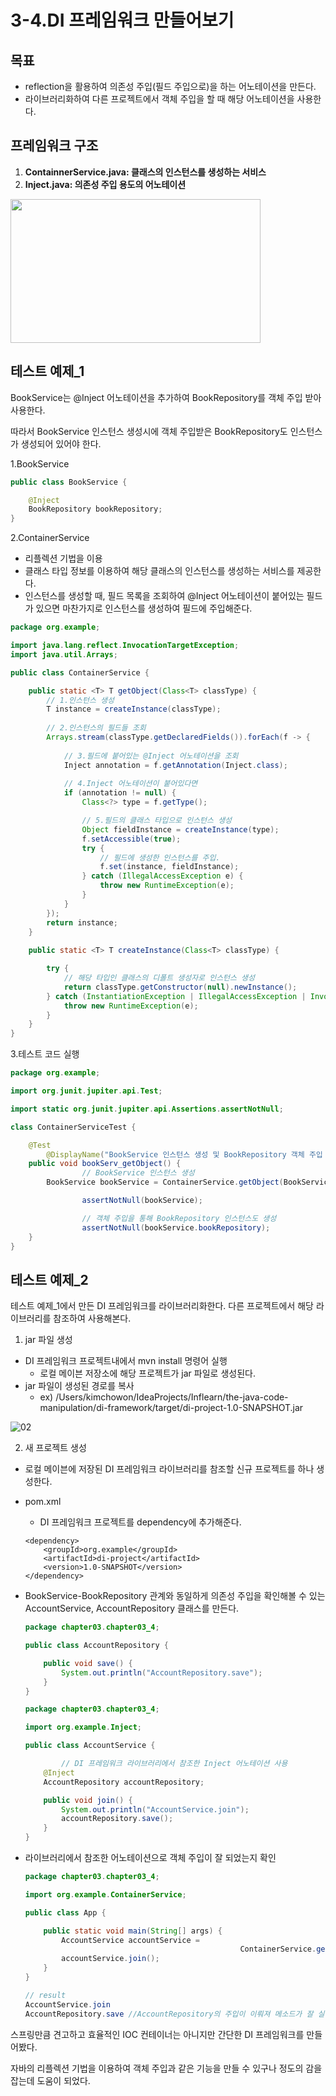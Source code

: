 # 3-4.DI 프레임워크 만들어보기

## 목표

- reflection을 활용하여 의존성 주입(필드 주입으로)을 하는 어노테이션을 만든다.
- 라이브러리화하여 다른 프로젝트에서 객체 주입을 할 때 해당 어노테이션을 사용한다.

## 프레임워크 구조

1. **ContainnerService.java: 클래스의 인스턴스를 생성하는 서비스**
2. **Inject.java: 의존성 주입 용도의 어노테이션**

<img src="https://user-images.githubusercontent.com/52793122/155519949-d274652e-d227-4880-8bef-68c30e521fb2.png"  width="400" height="230"/>

## 테스트 예제_1

BookService는 @Inject 어노테이션을 추가하여 BookRepository를 객체 주입 받아 사용한다.

따라서 BookService 인스턴스 생성시에 객체 주입받은 BookRepository도 인스턴스가 생성되어 있어야 한다. 

1.BookService

```java
public class BookService {

    @Inject
    BookRepository bookRepository;
}
```

2.ContainerService

- 리플렉션 기법을 이용
- 클래스 타입 정보를 이용하여 해당 클래스의 인스턴스를 생성하는 서비스를 제공한다.
- 인스턴스를 생성할 때, 필드 목록을 조회하여 @Inject 어노테이션이 붙어있는 필드가 있으면 마찬가지로 인스턴스를 생성하여 필드에 주입해준다.

```java
package org.example;

import java.lang.reflect.InvocationTargetException;
import java.util.Arrays;

public class ContainerService {

    public static <T> T getObject(Class<T> classType) {
        // 1.인스턴스 생성
        T instance = createInstance(classType);
        
        // 2.인스턴스의 필드들 조회
        Arrays.stream(classType.getDeclaredFields()).forEach(f -> {
            
            // 3.필드에 붙어있는 @Inject 어노테이션을 조회
            Inject annotation = f.getAnnotation(Inject.class);
            
            // 4.Inject 어노테이션이 붙어있다면
            if (annotation != null) {
                Class<?> type = f.getType();

                // 5.필드의 클래스 타입으로 인스턴스 생성
                Object fieldInstance = createInstance(type);
                f.setAccessible(true);
                try {
                    // 필드에 생성한 인스턴스를 주입.
                    f.set(instance, fieldInstance);
                } catch (IllegalAccessException e) {
                    throw new RuntimeException(e);
                }
            }
        });
        return instance;
    }
    
    public static <T> T createInstance(Class<T> classType) {

        try {
            // 해당 타입인 클래스의 디폴트 생성자로 인스턴스 생성
            return classType.getConstructor(null).newInstance();
        } catch (InstantiationException | IllegalAccessException | InvocationTargetException | NoSuchMethodException e) {
            throw new RuntimeException(e);
        }
    }
}
```

3.테스트 코드 실행

```java
package org.example;

import org.junit.jupiter.api.Test;

import static org.junit.jupiter.api.Assertions.assertNotNull;

class ContainerServiceTest {

    @Test
		@DisplayName("BookService 인스턴스 생성 및 BookRepository 객체 주입 - 성공")
    public void bookServ_getObject() {
				// BookService 인스턴스 생성
        BookService bookService = ContainerService.getObject(BookService.class);

				assertNotNull(bookService);

				// 객체 주입을 통해 BookRepository 인스턴스도 생성
				assertNotNull(bookService.bookRepository);
    }
}
```

## 테스트 예제_2

테스트 예제_1에서 만든 DI 프레임워크를 라이브러리화한다. 다른 프로젝트에서 해당 라이브러리를 참조하여 사용해본다. 

1. jar 파일 생성

- DI 프레임워크 프로젝트내에서 mvn install 명령어 실행
    - 로컬 메이븐 저장소에 해당 프로젝트가 jar 파일로 생성된다.
- jar 파일이 생성된 경로를 복사
    - ex) /Users/kimchowon/IdeaProjects/Inflearn/the-java-code-manipulation/di-framework/target/di-project-1.0-SNAPSHOT.jar

![02](https://user-images.githubusercontent.com/52793122/155519958-5c77e34a-ecfd-411e-a72f-fc2611e633b7.png)


2. 새 프로젝트 생성

- 로컬 메이븐에 저장된 DI 프레임워크 라이브러리를 참조할 신규 프로젝트를 하나 생성한다.
- pom.xml
    - DI 프레임워크 프로젝트를 dependency에 추가해준다.
    
    ```
    <dependency>
        <groupId>org.example</groupId>
        <artifactId>di-project</artifactId>
        <version>1.0-SNAPSHOT</version>
    </dependency>
    ```
    

- BookService-BookRepository 관계와 동일하게 의존성 주입을 확인해볼 수 있는 AccountService, AccountRepository 클래스를 만든다.
    
    ```java
    package chapter03.chapter03_4;
    
    public class AccountRepository {
    
        public void save() {
            System.out.println("AccountRepository.save");
        }
    }
    ```
    
    ```java
    package chapter03.chapter03_4;
    
    import org.example.Inject;
    
    public class AccountService {
    
    		// DI 프레임워크 라이브러리에서 참조한 Inject 어노테이션 사용
        @Inject
        AccountRepository accountRepository;
    
        public void join() {
            System.out.println("AccountService.join");
            accountRepository.save();
        }
    }
    ```
    
- 라이브러리에서 참조한 어노테이션으로 객체 주입이 잘 되었는지 확인
    
    ```java
    package chapter03.chapter03_4;
    
    import org.example.ContainerService;
    
    public class App {
    
        public static void main(String[] args) {
            AccountService accountService = 
    												ContainerService.getObject(AccountService.class);
            accountService.join();
        }
    }
    
    // result
    AccountService.join
    AccountRepository.save //AccountRepository의 주입이 이뤄져 메소드가 잘 실행되었다.
    ```
    

스프링만큼 견고하고 효율적인 IOC 컨테이너는 아니지만 간단한 DI 프레임워크를 만들어봤다.

자바의 리플렉션 기법을 이용하여 객체 주입과 같은 기능을 만들 수 있구나 정도의 감을 잡는데 도움이 되었다.